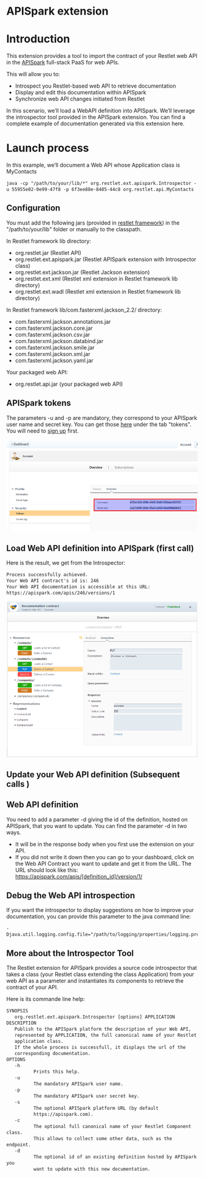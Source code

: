 APISpark extension
==============

Introduction
============

This extension provides a tool to import the contract of your Restlet web API in 
the [APISpark](https://apispark.com/) full-stack PaaS for web APIs.

This will allow you to: 

-   Introspect you Restlet-based web API to retrieve documentation
-   Display and edit this documentation within APISpark
-   Synchronize web API changes initiated from Restlet

In this scenario, we’ll  load a WebAPI definition into APISpark. We’ll leverage the introspector tool provided in the APISpark extension. You can find a complete example of documentation generated via this extension here.
 
Launch process
==============

In this example, we’ll document a Web API whose Application class is MyContacts

    java -cp "/path/to/your/lib/*" org.restlet.ext.apispark.Introspector -u 55955e02-0e99-47f8 -p 6f3ee88e-8405-44c8 org.restlet.api.MyContacts
    
Configuration
-------------

You must add the following jars (provided in 
[restlet framework](http://restlet.org/download/current#release=stable&edition=jse&distribution=zip 
"download restlet framework")) 
in the "/path/to/your/lib" folder or manually to the classpath.

In Restlet framework lib directory:

-   org.restlet.jar (Restlet API)
-   org.restlet.ext.apispark.jar (Restlet APISpark extension with Introspector class)
-   org.restlet.ext.jackson.jar (Restlet Jackson extension)
-   org.restlet.ext.xml (Restlet xml extension in Restlet framework lib directory)
-   org.restlet.ext.wadl (Restlet xml extension in Restlet framework lib directory)


In Restlet framework lib/com.fasterxml.jackson_2.2/ directory:

-   com.fasterxml.jackson.annotations.jar
-   com.fasterxml.jackson.core.jar
-   com.fasterxml.jackson.csv.jar
-   com.fasterxml.jackson.databind.jar
-   com.fasterxml.jackson.smile.jar
-   com.fasterxml.jackson.xml.jar
-   com.fasterxml.jackson.yaml.jar

Your packaged web API:

-   org.restlet.api.jar (your packaged web API)


APISpark tokens
---------------
The parameters -u and -p are mandatory, they correspond to your APISpark user name and secret key. You can get those [here](https://apispark.com/account/overview) under the tab "tokens". You will need to [sign up](https://apispark.com/signin) first.

![](./apisparkTokens.png)

Load Web API definition into APISpark (first call)
----------------------------------------------------
 
Here is the result, we get from the Introspector:

    Process successfully achieved.
    Your Web API contract's id is: 246
    Your Web API documentation is accessible at this URL: https://apispark.com/apis/246/versions/1
 
 
![](./injectedOverview.png)

Update your Web API definition (Subsequent calls )
--------------------------------------------------
 

Web API definition
------------------

You need to add a parameter -d giving the id of the definition, hosted on APISpark, that you want to update. You can find the parameter -d in two ways. 

-   It will be in the response body when you first use the extension on your API. 
-   If you did not write it down then you can go to your dashboard, click on the Web API Contract you want to update and get it from the URL. The URL should look like this: https://apispark.com/apis/[definition_id]/version/1/
 

Debug the Web API introspection
-------------------------------

If you want the introspector to display suggestions on how to improve your documentation, you can provide this parameter to the java command line:

    -Djava.util.logging.config.file="/path/to/logging/properties/logging.properties"

<!-- + EXAMPLE : properties file and logs-->
 
More about the Introspector Tool
--------------------------------
 
The Restlet extension for APISpark provides a source code introspector that takes a class (your Restlet class extending the class Application) from your web API as a parameter and instantiates its components to retrieve the contract of your API.

Here is its commande line help:


    SYNOPSIS
       org.restlet.ext.apispark.Introspector [options] APPLICATION
    DESCRIPTION
       Publish to the APISpark platform the description of your Web API,
       represented by APPLICATION, the full canonical name of your Restlet
       application class.
       If the whole process is successfull, it displays the url of the
       corresponding documentation.
    OPTIONS
       -h
              Prints this help.
       -u
              The mandatory APISpark user name.
       -p
              The mandatory APISpark user secret key.
       -s
              The optional APISpark platform URL (by default
              https://apispark.com).
       -c
              The optional full canonical name of your Restlet Component class.
              This allows to collect some other data, such as the endpoint.
       -d
              The optional id of an existing definition hosted by APISpark you
              want to update with this new documentation.
